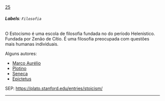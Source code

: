 [25](https://github.com/guilhermeprokisch/guilherme/issues/25) 
###### **Labels**: `Filosofia`



O Estocismo é uma escola de filosofia  fundada no do período Helenistico. Fundada por Zenão de Cítio. É uma filosofia preocupada com questões mais humanas individuais. 

Alguns autores:
- [Marco Aurélio](Marco-Aurélio) 
- [Plotino](Plotino.md) 
- [Seneca](Seneca.md)
- [Epictetus](Epictetus.md)


SEP: https://plato.stanford.edu/entries/stoicism/

-------------------------------------------------------------------------------

